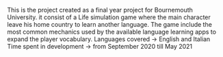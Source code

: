 This is the project created as a final year project for Bournemouth University. it consist of a Life simulation game where the main character leave his home country to learn another language. The game include the most common mechanics used by the available language learning apps to expand the player vocabulary.
Languages covered -> English and Italian
Time spent in development -> from September 2020 till May 2021
